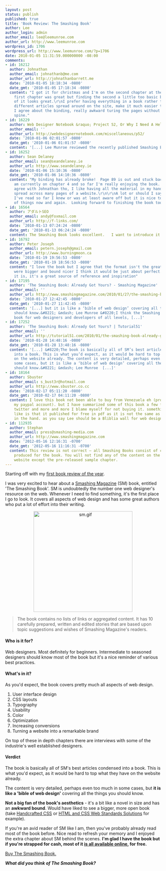 ```yaml
---
layout: post
status: publish
published: true
title: 'Book Review: The Smashing Book'
author: Lee
author_login: admin
author_email: lee@leemunroe.com
author_url: http://www.leemunroe.com
wordpress_id: 1706
wordpress_url: http://www.leemunroe.com/?p=1706
date: 2010-01-05 11:31:59.000000000 -08:00
comments:
- id: 16212
  author: Johnathan
  author_email: johnathanb@me.com
  author_url: http://johnathanbarrett.me
  date: '2010-01-05 18:18:34 -0800'
  date_gmt: '2010-01-05 17:18:34 -0800'
  content: "I got it for christmas and I'm on the second chapter at the minute. The
    first chapter was great but finding the second a little too basic but the rest
    of it looks great.\r\nI prefer having everything in a book rather than lots of
    different articles spread around on the site, make it much easier to read I think.\r\nAnd
    I agree about the binding, really awkward turing the pages without breaking the
    spine."
- id: 16229
  author: Web Designer Notebook &raquo; Project 52, Or Why I Need A Helping Hand
  author_email: ''
  author_url: http://webdesignernotebook.com/miscellaneous/p52/
  date: '2010-01-06 02:01:57 -0800'
  date_gmt: '2010-01-06 01:01:57 -0800'
  content: '[...] Lee Munroe reviewed the recently published Smashing Book. [...]'
- id: 16252
  author: Sean Delaney
  author_email: sean@seandelaney.ie
  author_url: http://www.seandelaney.ie
  date: '2010-01-06 15:10:36 -0800'
  date_gmt: '2010-01-06 14:10:36 -0800'
  content: "My binding has already broke!  Page 89 is out and stuck back in with tape!\r\n\r\nI
    am currently on chapter 4 and so far I'm really enjoying the book.  I have to
    agree with Johnathan tho, I like having all the material in my hand than it been
    spread across many pages of a website.\r\n\r\nA lot or should I say 90% of what
    I've read so far I knew or was at least aware off but it is nice to have a refresh
    of things now and again.  Looking forward to finishing the book too."
- id: 16564
  author: アダルトSEO
  author_email: andy@foxmail.com
  author_url: http://f-links.com/
  date: '2010-01-13 07:24:24 -0800'
  date_gmt: '2010-01-13 06:24:24 -0800'
  content: The Smashing Book looks excellent.   I want to introduce it to my friends.
- id: 16792
  author: Peter Joseph
  author_email: petern.joseph@gmail.com
  author_url: http://www.burningmoon.ca
  date: '2010-01-19 19:56:53 -0800'
  date_gmt: '2010-01-19 18:56:53 -0800'
  content: "I love the book but I agree that the format isn't the greatest. If it
    were bigger and bound nicer I think it would be just about perfect. \r\n\r\nAs
    it is, it's a great source of reference and inspiration"
- id: 17195
  author: 'The Smashing Book: Already Got Yours? - Smashing Magazine'
  author_email: ''
  author_url: http://www.smashingmagazine.com/2010/01/27/the-smashing-book-got-yours/
  date: '2010-01-27 12:42:45 -0800'
  date_gmt: '2010-01-27 11:42:45 -0800'
  content: '[...] but it is like a ‘bible of web design’ covering all the things you
    should know.&#8221; &mdash; Lee Munroe &#8220;I think the Smashing Book is a perfect
    book for web designers and developers of all levels, [...]'
- id: 17252
  author: 'The Smashing Book: Already Got Yours? | Tutorial51'
  author_email: ''
  author_url: http://tutorial51.com/2010/01/the-smashing-book-already-got-yours/
  date: '2010-01-28 14:48:16 -0800'
  date_gmt: '2010-01-28 13:48:16 -0800'
  content: '[...] &#8220;The book is basically all of SM’s best articles condensed
    into a book. This is what you’d expect, as it would be hard to top what they have
    on the website already. The content is very detailed, perhaps even too much in
    some cases, but it is like a ‘bible of web design’ covering all the things you
    should know.&#8221; &mdash; Lee Munroe  [...]'
- id: 18164
  author: Sbuster
  author_email: s_bust3r@hotmail.com
  author_url: http://www.sbuster.co.cc
  date: '2010-02-17 05:11:20 -0800'
  date_gmt: '2010-02-17 04:11:20 -0800'
  content: I love this book not been able to buy from Venezuela eh (problems with
    my paypal account). but I have summarized some of this book a few followers on
    twitter and more and more I blame myself for not buying it. something I do not
    like is that it published for free in pdf as it is not the same as having him
    in the hand. as you say Lee should be a Bliblia wall for web designers
- id: 112935
  author: Stephan
  author_email: press@smashing-media.com
  author_url: http://www.smashingmagazine.com
  date: '2012-05-16 12:16:31 -0700'
  date_gmt: '2012-05-16 11:16:31 -0700'
  content: This review is not correct – all Smashing Books consist of content exclusively
    produced for the book. You will not find any of the content on the Smashing Magazine
    website except the pre-released sample chapter.
---
```

Starting off with my <a href="http://www.leemunroe.com/new-year-resolutions-2010/">first book review of the year</a>.

I was very excited to hear about a <a href="http://www.smashingmagazine.com">Smashing Magazine</a> (SM) book, entitled 'The Smashing Book'. SM is undoubtedly the number one web designer's resource on the web. Whenever I need to find something, it's the first place I go to look. It covers all aspects of web design and has some great authors who put a lot of effort into their writing.

<!--more-->

<div style="text-align:center;"><p style="text-align:center;"><a href="http://www.smashingmagazine.com/2009/12/03/smashing-book-its-out-now/?utm_source=Smashing%2BMagazine&utm_medium=badge&utm_content=badge4.png&utm_campaign=Smashing%2BBook%20-%20Smashing%20Magazine%20-%20Badge"><img src="http://www.leemunroe.com/wp-content/uploads/sm.gif" alt="sm.gif" border="0" width="320" height="326" /></a></p></div>

<blockquote>The book contains no lists of links or aggregated content. It has 10 carefully prepared, written and edited stories that are based upon topic suggestions and wishes of Smashing Magazine's readers.</blockquote>

<h4>Who is it for?</h4>
Web designers. Most definitely for beginners. Intermediate to seasoned designers should know most of the book but it's a nice reminder of various best practices.

<h4>What's in it?</h4>

As you'd expect, the book covers pretty much all aspects of web design.

<ol>
<li>User interface design</li>
<li>CSS layouts</li>
<li>Typography</li>
<li>Usability</li>
<li>Color</li>
<li>Optimization</li>
<li>Increasing conversions</li>
<li>Turning a website into a remarkable brand</li>
</ol>

On top of these in depth chapters there are interviews with some of the industrie's well established designers.

<h4>Verdict</h4>

The book is basically all of SM's best articles condensed into a book. This is what you'd expect, as it would be hard to top what they have on the website already.

The content is very detailed, perhaps even too much in some cases, but <strong>it is like a 'bible of web design'</strong> covering all the things you should know.

<strong>Not a big fan of the book's aesthetics</strong>  - it's a bit like a novel in size and has an <strong>awkward bound</strong>. Would have liked to see a bigger, more open book (take <a href="http://astore.amazon.co.uk/leemunroe-21/detail/0321658531">Handcrafted CSS</a> or <a href="http://astore.amazon.co.uk/leemunroe-21/detail/1430216069">HTML and CSS Web Standards Solutions</a> for example).

If you're an avid reader of SM like I am, then you've probably already read most of the book before. Nice read to refresh your memory and I enjoyed the extra chapter about SM behind the scenes. <strong>I'm glad I have the book but if you're strapped for cash, most of it <a href="http://www.smashingmagazine.com/">is all available online</a>, for free.</strong>

<a href="http://www.smashingmagazine.com/2009/12/03/smashing-book-its-out-now/?utm_source=Smashing%2BMagazine&utm_medium=badge&utm_content=badge4.png&utm_campaign=Smashing%2BBook%20-%20Smashing%20Magazine%20-%20Badge">Buy The Smashing Book.</a>

<strong><em>What did you think of The Smashing Book?</em></strong>
